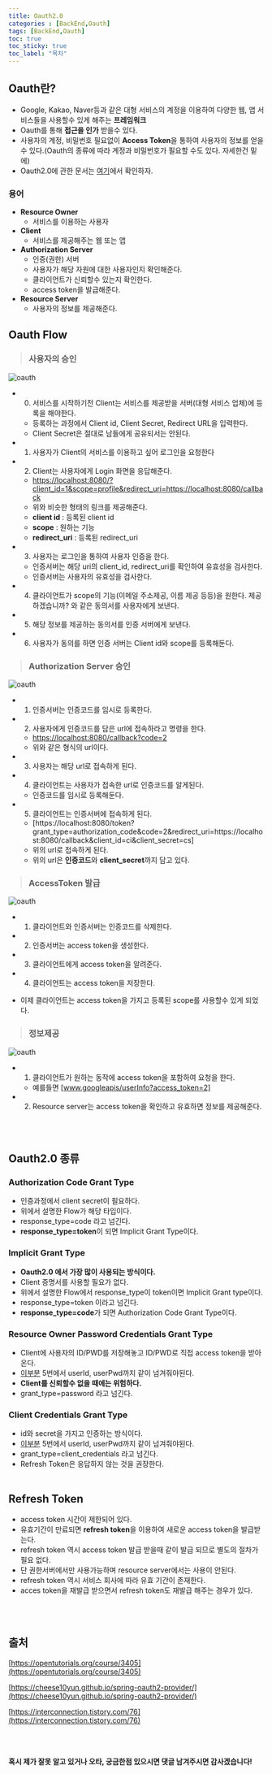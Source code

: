 ```yaml
---
title: Oauth2.0
categories : [BackEnd,Oauth]
tags: [BackEnd,Oauth]
toc: true
toc_sticky: true
toc_label: "목차"
---
```



Oauth란?
--
- Google, Kakao, Naver등과 같은 대형 서비스의 계정을 이용하여 다양한 웹, 앱 서비스들을 사용할수 있게 해주는 **프레임워크**
- Oauth를 통해 **접근을 인가** 받을수 있다.
- 사용자의 계정, 비밀번호 필요없이 **Access Token**을 통하여 사용자의 정보를 얻을 수 있다.(Oauth의 종류에 따라 계정과 비밀번호가 필요할 수도 있다. 자세한건 밑에)
- Oauth2.0에 관한 문서는 [여기](https://tools.ietf.org/html/rfc6749)에서 확인하자.


### 용어
- **Resource Owner** 
  - 서비스를 이용하는 사용자
- **Client** 
  - 서비스를 제공해주는 웹 또는 앱
- **Authorization Server**
  - 인증(권한) 서버
  - 사용자가 해당 자원에 대한 사용자인지 확인해준다.
  - 클라이언트가 신뢰할수 있는지 확인한다.
  - access token을 발급해준다.
- **Resource Server**
  - 사용자의 정보를 제공해준다.

Oauth Flow
--

>### 사용자의 승인

![oauth](/assets/img/back_end/2020-02-16/Oauth.png)

- 0) 서비스를 시작하기전 Client는 서비스를 제공받을 서버(대형 서비스 업체)에 등록을 해야한다.
  - 등록하는 과정에서 Client id, Client Secret, Redirect URL을 입력한다.
  - Client Secret은 절대로 남들에게 공유되서는 안된다.

- 1) 사용자가 Client의 서비스를 이용하고 싶어 로그인을 요청한다

- 2) Client는 사용자에게 Login 화면을 응답해준다.
  - [https://localhost:8080/?client_id=1&scope=profile&redirect_uri=https://localhost:8080/callback]()
  - 위와 비슷한 형태의 링크를 제공해준다.
  - **client id** : 등록된 client id
  - **scope** : 원하는 기능
  - **redirect_uri** : 등록된 redirect_uri
- 3) 사용자는 로그인을 통하여 사용자 인증을 한다.
  - 인증서버는 해당 uri의 client_id, redirect_uri를 확인하여 유효성을 검사한다.
  - 인증서버는 사용자의 유효성을 검사한다.
- 4) 클라이언트가 scope의 기능(이메일 주소제공, 이름 제공 등등)을 원한다. 제공하겠습니까? 와 같은 동의서를 사용자에게 보낸다.
- 5) 해당 정보를 제공하는 동의서를 인증 서버에게 보낸다.
- 6) 사용자가 동의를 하면 인증 서버는 Client id와 scope를 등록해둔다.


<span id="here"></span>

>### Authorization Server 승인

![oauth](/assets/img/back_end/2020-02-16/Oauth2.png)

- 1) 인증서버는 인증코드를 임시로 등록한다.
- 2) 사용자에게 인증코드를 담은 url에 접속하라고 명령을 한다.
  - [https://localhost:8080/callback?code=2]()
  - 위와 같은 형식의 url이다.
- 3) 사용자는 해당 url로 접속하게 된다.
- 4) 클라이언트는 사용자가 접속한 url로 인증코드를 알게된다.
  - 인증코드를 임시로 등록해둔다.
- 5) 클라이언트는 인증서버에 접속하게 된다.
  - [https://localhost:8080/token?grant_type=authorization_code&code=2&redirect_uri=https://localhost:8080/callback&client_id=ci&client_secret=cs]
  - 위의 url로 접속하게 된다.
  - 위의 url은 **인증코드**와 **client_secret**까지 담고 있다.


>### AccessToken 발급

![oauth](/assets/img/back_end/2020-02-16/Oauth3.png)

- 1) 클라이언트와 인증서버는 인증코드를 삭제한다.
- 2) 인증서버는 access token을 생성한다.
- 3) 클라이언트에게 access token을 알려준다.
- 4) 클라이언트는 access token을 저장한다.


- 이제 클라이언트는 access token을 가지고 등록된 scope를 사용할수 있게 되었다.

>### 정보제공

![oauth](/assets/img/back_end/2020-02-16/Oauth4.png)

- 1) 클라이언트가 원하는 동작에 access token을 포함하여 요청을 한다.
  - 예를들면 [www.googleapis/userInfo?access_token=2]

- 2) Resource server는 access token을 확인하고 유효하면 정보를 제공해준다.







<br><br>


Oauth2.0 종류
--

### Authorization Code Grant Type

- 인증과정에서 client secret이 필요하다.
- 위에서 설명한 Flow가 해당 타입이다.
- response_type=code 라고 넘긴다.
- **response_type=token**이 되면 Implicit Grant Type이다.

### Implicit Grant Type 

- **Oauth2.0 에서 가장 많이 사용되는 방식이다.**
- Client 증명서를 사용할 필요가 없다.
- 위에서 설명한 Flow에서 response_type이 token이면 Implicit Grant type이다.
- response_type=token 이라고 넘긴다.
- **response_type=code**가 되면 Authorization Code Grant Type이다.

### Resource Owner Password Credentials Grant Type

- Client에 사용자의 ID/PWD를 저장해놓고 ID/PWD로 직접 access token을 받아온다.
- <a href="#here">이부분</a> 5번에서 userId, userPwd까지 같이 넘겨줘야된다.
- **Client를 신뢰할수 없을 때에는 위험하다.**
- grant_type=password 라고 넘긴다.

### Client Credentials Grant Type

- id와 secret을 가지고 인증하는 방식이다.
- <a href="#here">이부분</a> 5번에서 userId, userPwd까지 같이 넘겨줘야된다.
- grant_type=client_credentials 라고 넘긴다.
- Refresh Token은 응답하지 않는 것을 권장한다.
<br><br>


Refresh Token
--

- access token 시간이 제한되어 있다.
- 유효기간이 만료되면 **refresh token**을 이용하여 새로운 access token을 발급받는다.
- refresh token 역시 access token 발급 받을때 같이 발급 되므로 별도의 절차가 필요 없다.
- 단 권한서버에서만 사용가능하며 resource server에서는 사용이 안된다.
- refresh token 역시 서비스 회사에 따라 유효 기간이 존재한다.
- acces token을 재발급 받으면서 refresh token도 재발급 해주는 경우가 있다.




<br><br>



출처
--
[https://opentutorials.org/course/3405](https://opentutorials.org/course/3405)


[https://cheese10yun.github.io/spring-oauth2-provider/](https://cheese10yun.github.io/spring-oauth2-provider/)

[https://interconnection.tistory.com/76](https://interconnection.tistory.com/76)

<br><br>


**혹시 제가 잘못 알고 있거나 오타, 궁금한점 있으시면 댓글 남겨주시면 감사겠습니다!**
